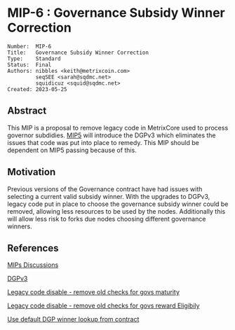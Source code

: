 # MIP-6 : Governance Subsidy Winner Correction

```
Number:  MIP-6
Title:   Governance Subsidy Winner Correction
Type:    Standard
Status:  Final
Authors: nibbles <keith@metrixcoin.com>
         seqSEE <sarah@sqdmc.net>
         squidicuz <squid@sqdmc.net>
Created: 2023-05-25
```

## Abstract

This MIP is a proposal to remove legacy code in MetrixCore used to process governor subdidies. [MIP5](/mip-5.md) will introduce the DGPv3 which eliminates the issues that code was put into place to remedy. This MIP should be dependent on MIP5 passing because of this.

## Motivation

Previous versions of the Governance contract have had issues with selecting a current valid subsidy winner. With the upgrades to DGPv3, legacy code put in place to choose the governance subsidy winner could be removed, allowing less resources to be used by the nodes. Additionally this will allow less risk to forks due nodes choosing different governance winners.

## References
[MIPs Discussions](https://github.com/TheLindaProjectInc/MIPs/discussions/2)

[DGPv3](https://github.com/TheLindaProjectInc/metrix-dgp/blob/dgpv3/contracts/Governance.sol#L308-L309)

[Legacy code disable - remove old checks for govs maturity](https://github.com/TheLindaProjectInc/Metrix/blob/1612283b7f808b76207cd7a9896694fce396f1b5/src/qtum/qtumDGP.cpp#L245)

[Legacy code disable - remove old checks for govs reward Eligibily](https://github.com/TheLindaProjectInc/Metrix/blob/1612283b7f808b76207cd7a9896694fce396f1b5/src/qtum/qtumDGP.cpp#L290)

[Use default DGP winner lookup from contract](https://github.com/TheLindaProjectInc/Metrix/blob/1612283b7f808b76207cd7a9896694fce396f1b5/src/qtum/qtumDGP.cpp#L375)
